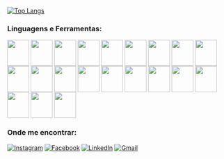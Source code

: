 [![Top Langs](https://github-readme-status-bice.vercel.app/api/top-langs/?username=GuilhermeRds1921&langs_count=10&theme=dark&layout=compact)](https://github.com/anuraghazra/github-readme-stats)

<div class="box">
<h3 align="left">Linguagens e Ferramentas:</h3>
<img align="center" height="60" width="50"  src="https://cdn.jsdelivr.net/gh/devicons/devicon/icons/c/c-original.svg" />
<img align="center" height="60" width="50"  src="https://cdn.jsdelivr.net/gh/devicons/devicon/icons/python/python-original.svg" />
<img align="center" height="60" width="50"  src="https://cdn.jsdelivr.net/gh/devicons/devicon/icons/java/java-original-wordmark.svg" />
<img align="center" height="60" width="50"  src="https://cdn.jsdelivr.net/gh/devicons/devicon/icons/typescript/typescript-original.svg" />
<img align="center" height="60" width="50"  src="https://cdn.jsdelivr.net/gh/devicons/devicon/icons/javascript/javascript-original.svg" />
<img align="center" height="60" width="50"  src="https://cdn.jsdelivr.net/gh/devicons/devicon/icons/html5/html5-plain-wordmark.svg" />
<img align="center" height="60" width="50"  src="https://cdn.jsdelivr.net/gh/devicons/devicon/icons/css3/css3-original-wordmark.svg" />
<img align="center" height="60" width="50"  src="https://cdn.jsdelivr.net/gh/devicons/devicon/icons/react/react-original.svg" />
<img align="center" height="60" width="50"  src="https://cdn.jsdelivr.net/gh/devicons/devicon/icons/git/git-original.svg" />
<img align="center" height="60" width="50"  src="https://cdn.jsdelivr.net/gh/devicons/devicon/icons/docker/docker-original-wordmark.svg"/>
<img align="center" height="60" width="50"  src="https://cdn.jsdelivr.net/gh/devicons/devicon/icons/jest/jest-plain.svg" />
<img align="center" height="60" width="50"  src="https://cdn.jsdelivr.net/gh/devicons/devicon/icons/nodejs/nodejs-plain-wordmark.svg"/>
<img align="center" height="60" width="50"  src="https://cdn.jsdelivr.net/gh/devicons/devicon/icons/nextjs/nextjs-plain.svg"/>
<img align="center" height="60" width="50"  src="https://cdn.jsdelivr.net/gh/devicons/devicon/icons/blender/blender-original.svg" />
<img align="center" height="60" width="50"  src="https://cdn.jsdelivr.net/gh/devicons/devicon/icons/insomnia/insomnia-original-wordmark.svg" />
<img align="center" height="60" width="50"  src="https://cdn.jsdelivr.net/gh/devicons/devicon/icons/linux/linux-original.svg" />
<img align="center" height="60" width="50"  src="https://cdn.jsdelivr.net/gh/devicons/devicon/icons//mongodb/mongodb-original.svg" />
<img align="center" height="60" width="50"  src="https://cdn.jsdelivr.net/gh/devicons/devicon/icons/mysql/mysql-original-wordmark.svg" />
<img align="center" height="60" width="50"  src="https://cdn.jsdelivr.net/gh/devicons/devicon/icons/matlab/matlab-original.svg" />
<img align="center" height="60" width="50"  src="https://cdn.jsdelivr.net/gh/devicons/devicon/icons/arduino/arduino-original.svg" />
<img align="center" height="60" width="50"  src="https://cdn.jsdelivr.net/gh/devicons/devicon/icons/raspberrypi/raspberrypi-original.svg" />
</div>

<h3 align="left">Onde me encontrar:</h3>

[![Instagram](https://img.shields.io/badge/Instagram-E4405F?style=for-the-badge&logo=instagram&logoColor=white)](https://www.instagram.com/gui_.rod/)
[![Facebook](https://img.shields.io/badge/Facebook-1877F2?style=for-the-badge&logo=facebook&logoColor=white)](https://www.facebook.com/GuilhermeRdS19/)
[![LinkedIn](https://img.shields.io/badge/LinkedIn-0077B5?style=for-the-badge&logo=linkedin&logoColor=white)](https://www.linkedin.com/in/guilherme-rodrigues-b39a751a7/)
[![Gmail](https://img.shields.io/badge/Gmail-D14836?style=for-the-badge&logo=gmail&logoColor=white)](mailto:guilhermerds1921@gmail.com/)



